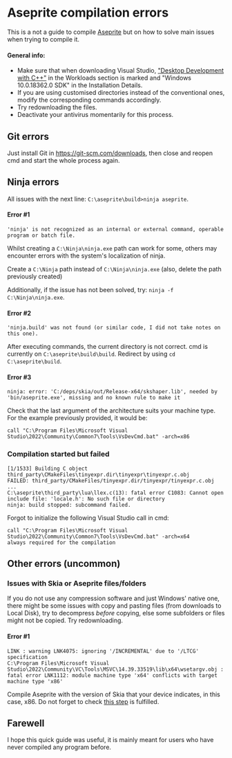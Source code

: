 # Aseprite compilation errors
This is a not a guide to compile [Aseprite](https://github.com/aseprite/aseprite) but on how to solve main issues when trying to compile it.
#### General info:
- Make sure that when downloading Visual Studio, ["Desktop Development with C++"](https://imgur.com/a/7zs51IT) in the Workloads section is marked and "Windows 10.0.18362.0 SDK" in the Installation Details.
- If you are using customised directories instead of the conventional ones, modify the corresponding commands accordingly.
- Try redownloading the files.
- Deactivate your antivirus momentarily for this process.

## Git errors
Just install Git in https://git-scm.com/downloads, then close and reopen cmd and start the whole process again.

## Ninja errors
All issues with the next line: `C:\aseprite\build>ninja aseprite`.

#### Error #1
```
'ninja' is not recognized as an internal or external command, operable program or batch file.
```

Whilst creating a `C:\Ninja\ninja.exe` path can work for some, others may encounter errors with the system's localization of ninja.

Create a `C:\Ninja` path instead of `C:\Ninja\ninja.exe` (also, delete the path previously created)

Additionally, if the issue has not been solved, try: `ninja -f C:\Ninja\ninja.exe`.

#### Error #2
```
'ninja.build' was not found (or similar code, I did not take notes on this one).
```

After executing commands, the current directory is not correct. cmd is currently on `C:\aseprite\build\build`. Redirect by using `cd C:\aseprite\build`.

#### Error #3
```
ninja: error: 'C:/deps/skia/out/Release-x64/skshaper.lib', needed by 'bin/aseprite.exe', missing and no known rule to make it
```
Check that the last argument of the architecture suits your machine type. For the example previously provided, it would be:
```
call "C:\Program Files\Microsoft Visual Studio\2022\Community\Common7\Tools\VsDevCmd.bat" -arch=x86
```


### Compilation started but failed

```
[1/1533] Building C object third_party\CMakeFiles\tinyexpr.dir\tinyexpr\tinyexpr.c.obj
FAILED: third_party/CMakeFiles/tinyexpr.dir/tinyexpr/tinyexpr.c.obj
...
C:\aseprite\third_party\lua\llex.c(13): fatal error C1083: Cannot open include file: 'locale.h': No such file or directory
ninja: build stopped: subcommand failed.
```

Forgot to initialize the following Visual Studio call in cmd:
```
call "C:\Program Files\Microsoft Visual Studio\2022\Community\Common7\Tools\VsDevCmd.bat" -arch=x64
always required for the compilation
```

## Other errors (uncommon)
### Issues with Skia or Aseprite files/folders
If you do not use any compression software and just Windows' native one, there might be some issues with copy and pasting files (from downloads to Local Disk), try to decompress *before* copying, else some subfolders or files might not be copied. Try redownloading.

#### Error #1
```
LINK : warning LNK4075: ignoring '/INCREMENTAL' due to '/LTCG' specification
C:\Program Files\Microsoft Visual Studio\2022\Community\VC\Tools\MSVC\14.39.33519\lib\x64\wsetargv.obj : fatal error LNK1112: module machine type 'x64' conflicts with target machine type 'x86'
```

Compile Aseprite with the version of Skia that your device indicates, in this case, x86. Do not forget to check [this step](https://github.com/arianacx/aseprite-errors/?tab=readme-ov-file#error-3) is fulfilled.

## Farewell
I hope this quick guide was useful, it is mainly meant for users who have never compiled any program before.
